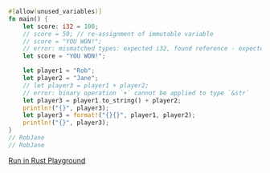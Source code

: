 ```rust
#[allow(unused_variables)]
fn main() {
    let score: i32 = 100;
    // score = 50; // re-assignment of immutable variable
   	// score = "YOU WON!";
	// error: mismatched types: expected i32, found reference - expected `i32`, found `&'static str` 
    let score = "YOU WON!";         

    let player1 = "Rob";
    let player2 = "Jane";
	// let player3 = player1 + player2;
	// error: binary operation `+` cannot be applied to type `&str`
    let player3 = player1.to_string() + player2;
    println!("{}", player3);
    let player3 = format!("{}{}", player1, player2);
    println!("{}", player3);
}
// RobJane
// RobJane
```
[Run in Rust Playground](https://play.rust-lang.org/?version=stable&mode=debug&edition=2021&gist=c5d5534a155fe02ab0f2c6531e4a23fb&version=stable)
